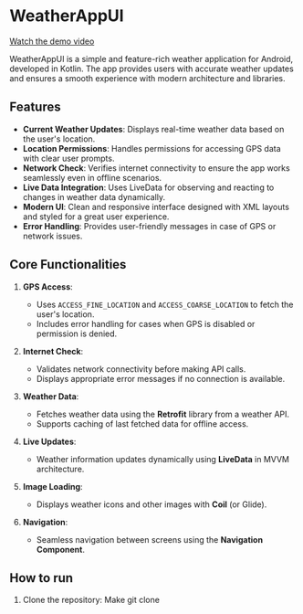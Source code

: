 # WeatherAppUI
[Watch the demo video](https://youtu.be/d6CVMLAEpSA)

WeatherAppUI is a simple and feature-rich weather application for Android, developed in Kotlin. The app provides users with accurate weather updates and ensures a smooth experience with modern architecture and libraries.

## Features

- **Current Weather Updates**: Displays real-time weather data based on the user's location.
- **Location Permissions**: Handles permissions for accessing GPS data with clear user prompts.
- **Network Check**: Verifies internet connectivity to ensure the app works seamlessly even in offline scenarios.
- **Live Data Integration**: Uses LiveData for observing and reacting to changes in weather data dynamically.
- **Modern UI**: Clean and responsive interface designed with XML layouts and styled for a great user experience.
- **Error Handling**: Provides user-friendly messages in case of GPS or network issues.

## Core Functionalities

1. **GPS Access**:
   - Uses `ACCESS_FINE_LOCATION` and `ACCESS_COARSE_LOCATION` to fetch the user's location.
   - Includes error handling for cases when GPS is disabled or permission is denied.

2. **Internet Check**:
   - Validates network connectivity before making API calls.
   - Displays appropriate error messages if no connection is available.

3. **Weather Data**:
   - Fetches weather data using the **Retrofit** library from a weather API.
   - Supports caching of last fetched data for offline access.

4. **Live Updates**:
   - Weather information updates dynamically using **LiveData** in MVVM architecture.

5. **Image Loading**:
   - Displays weather icons and other images with **Coil** (or Glide).

6. **Navigation**:
   - Seamless navigation between screens using the **Navigation Component**.

## How to run

1. Clone the repository:
Make git clone <url>
